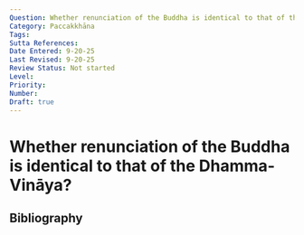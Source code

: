 ```yaml
---
Question: Whether renunciation of the Buddha is identical to that of the Dhamma-Vināya?
Category: Paccakkhāna
Tags: 
Sutta References: 
Date Entered: 9-20-25
Last Revised: 9-20-25
Review Status: Not started
Level: 
Priority: 
Number: 
Draft: true
---
```


# Whether renunciation of the Buddha is identical to that of the Dhamma-Vināya?

## Bibliography

<!-- 

Notes:



-->